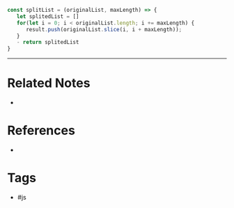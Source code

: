 ```js
const splitList = (originalList, maxLength) => {
   let splitedList = []
   for(let i = 0; i < originalList.length; i += maxLength) {
      result.push(originalList.slice(i, i + maxLength));
   }
   - return splitedList
}
```

---
# Related Notes
- 

# References
- 

# Tags
- #js 